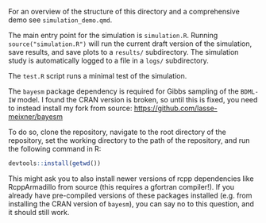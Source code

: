 For an overview of the structure of this directory and a comprehensive demo see `simulation_demo.qmd`.

The main entry point for the simulation is `simulation.R`. Running `source("simulation.R")` will run the current draft version of the simulation, save results, and save plots to a `results/` subdirectory. The simulation study is automatically logged to a file in a `logs/` subdirectory.

The `test.R` script runs a minimal test of the simulation.

The `bayesm` package dependency is required for Gibbs sampling of the `BDML-IW` model. I found the CRAN version is broken, so until this is fixed, you need to instead install my fork from source: https://github.com/lasse-meixner/bayesm

To do so, clone the repository, navigate to the root directory of the repository, set the working directory to the path of the repository, and run the following command in R:

```R
devtools::install(getwd())
```

This might ask you to also install newer versions of rcpp dependencies like RcppArmadillo from source (this requires a gfortran compiler!). If you already have pre-compiled versions of these packages installed (e.g. from installing the CRAN version of `bayesm`), you can say no to this question, and it should still work.